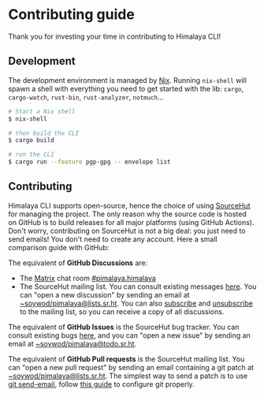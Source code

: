 # Contributing guide

Thank you for investing your time in contributing to Himalaya CLI!

## Development

The development environment is managed by [Nix](https://nixos.org/download.html). Running `nix-shell` will spawn a shell with everything you need to get started with the lib: `cargo`, `cargo-watch`, `rust-bin`, `rust-analyzer`, `notmuch`…

```sh
# Start a Nix shell
$ nix-shell

# then build the CLI
$ cargo build

# run the CLI
$ cargo run --feature pgp-gpg -- envelope list
```

## Contributing

Himalaya CLI supports open-source, hence the choice of using [SourceHut](https://sourcehut.org/) for managing the project. The only reason why the source code is hosted on GitHub is to build releases for all major platforms (using GitHub Actions). Don't worry, contributing on SourceHut is not a big deal: you just need to send emails! You don't need to create any account. Here a small comparison guide with GitHub:

The equivalent of **GitHub Discussions** are:

- The [Matrix](https://matrix.org/) chat room [#pimalaya.himalaya](https://matrix.to/#/#pimalaya.himalaya:matrix.org)
- The SourceHut mailing list. You can consult existing messages [here](https://lists.sr.ht/~soywod/pimalaya). You can "open a new discussion" by sending an email at [~soywod/pimalaya@lists.sr.ht](mailto:~soywod/pimalaya@lists.sr.ht). You can also [subscribe](mailto:~soywod/pimalaya+subscribe@lists.sr.ht) and [unsubscribe](mailto:~soywod/pimalaya+unsubscribe@lists.sr.ht) to the mailing list, so you can receive a copy of all discussions.

The equivalent of **GitHub Issues** is the SourceHut bug tracker. You can consult existing bugs [here](https://todo.sr.ht/~soywod/pimalaya), and you can "open a new issue" by sending an email at [~soywod/pimalaya@todo.sr.ht](mailto:~soywod/pimalaya@todo.sr.ht).

The equivalent of **GitHub Pull requests** is the SourceHut mailing list. You can "open a new pull request" by sending an email containing a git patch at [~soywod/pimalaya@lists.sr.ht](mailto:~soywod/pimalaya@lists.sr.ht). The simplest way to send a patch is to use [git send-email](https://git-scm.com/docs/git-send-email), follow [this guide](https://git-send-email.io/) to configure git properly.
